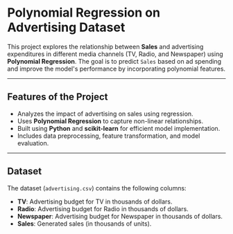 # Polynomial Regression on Advertising Dataset

This project explores the relationship between **Sales** and advertising expenditures in different media channels (TV, Radio, and Newspaper) using **Polynomial Regression**. The goal is to predict `Sales` based on ad spending and improve the model's performance by incorporating polynomial features.

---

## Features of the Project
- Analyzes the impact of advertising on sales using regression.
- Uses **Polynomial Regression** to capture non-linear relationships.
- Built using **Python** and **scikit-learn** for efficient model implementation.
- Includes data preprocessing, feature transformation, and model evaluation.

---

## Dataset
The dataset (`advertising.csv`) contains the following columns:
- **TV**: Advertising budget for TV in thousands of dollars.
- **Radio**: Advertising budget for Radio in thousands of dollars.
- **Newspaper**: Advertising budget for Newspaper in thousands of dollars.
- **Sales**: Generated sales (in thousands of units).

